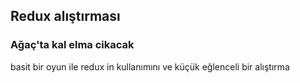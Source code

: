 

## Redux alıştırması


### Ağaç'ta kal elma cikacak

basit bir oyun ile redux in kullanımını ve küçük eğlenceli bir alıştırma
